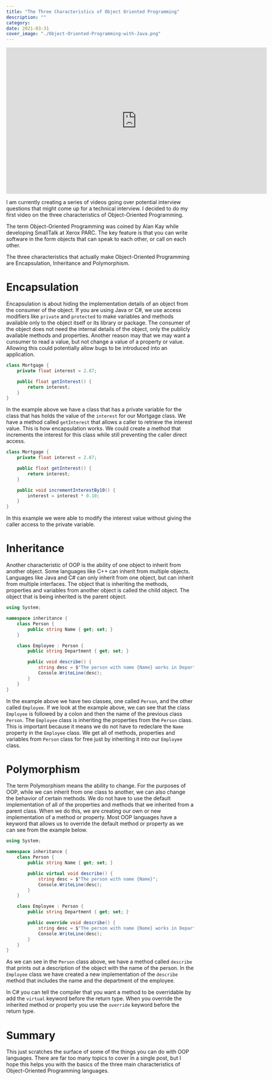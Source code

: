 ```yaml
---
title: "The Three Characteristics of Object Oriented Programming"
description: ""
category: 
date: 2021-03-31
cover_image: "./Object-Oriented-Programming-with-Java.png"
---
```


<div style="text-align: center">
<iframe width="700" height="393" src="https://youtube.com/embed/juarZ0CFChc" frameborder="0" allow="accelerometer; autoplay; encrypted-media; gyroscope; picture-in-picture" allowfullscreen></iframe>
</div>

I am currently creating a series of videos going over potential interview questions that might come up for a technical interview. I decided to do my first video on the three characteristics of Object-Oriented Programming.

The term Object-Oriented Programming was coined by Alan Kay while developing SmallTalk at Xerox PARC. The key feature is that you can write software in the form objects that can speak to each other, or call on each other.

The three characteristics that actually make Object-Oriented Programming are Encapsulation, Inheritance and Polymorphism.

# Encapsulation

Encapsulation is about hiding the implementation details of an object from the consumer of the object. If you are using Java or C#, we use access modifiers like `private` and `protected` to make variables and methods available only to the object itself or its library or package. The consumer of the object does not need the internal details of the object, only the publicly available methods and properties. Another reason may that we may want a cunsumer to read a value, but not change a value of a property or value. Allowing this could potentially allow bugs to be introduced into an application.

```csharp
class Mortgage {
    private float interest = 2.87;

    public float getInterest() {
        return interest;
    }
}
```

In the example above we have a class that has a private variable for the class that has holds the value of the `interest` for our Mortgage class. We have a method called `getInterest` that allows a caller to retrieve the interest value. This is how encapsulation works. We could create a method that increments the interest for this class while still preventing the caller direct access.

```csharp
class Mortgage {
    private float interest = 2.87;

    public float getInterest() {
        return interest;
    }

    public void incrementInterestBy10() {
        interest = interest * 0.10; 
    } 
}
```

In this example we were able to modify the interest value without giving the caller access to the private variable.

# Inheritance

Another characteristic of OOP is the ability of one object to inherit from another object. Some languages like C++ can inherit from multiple objects. Languages like Java and C# can only inherit from one object, but can inherit from multiple interfaces. 
The object that is inheriting the methods, properties and variables from another object is called the child object. The object that is being inherited is the parent object.

```csharp
using System;

namespace inheritance {
    class Person {
        public string Name { get; set; }
    }

    class Employee : Person {
        public string Department { get; set; }

        public void describe() {
            string desc = $"The person with name {Name} works in Department {Department}";
            Console.WriteLine(desc);
        }
    }
}
```

In the example above we have two classes, one called `Person`, and the other called `Employee`. If we look at the example above, we can see that the class `Employee` is followed by a colon and then the name of the previous class `Person`. The `Employee` class is inheriting the properties from the `Person` class. This is important because it means we do not have to redeclare the `Name` property in the `Employee` class. We get all of methods, properties and variables from `Person` class for free just by inheriting it into our `Employee` class.

# Polymorphism

The term Polymorphism means the ability to change. For the purposes of OOP, while we can inherit from one class to another, we can also change the behavior of certain methods. We do not have to use the default implementation of all of the properties and methods that we inherited from a parent class. When we do this, we are creating our own or new implementation of a method or property. Most OOP languages have a keyword that allows us to override the default method or property as we can see from the example below.

```csharp
using System;

namespace inheritance {
    class Person {
        public string Name { get; set; }

        public virtual void describe() {
            string desc = $"The person with name {Name}";
            Console.WriteLine(desc);
        }
    }

    class Employee : Person {
        public string Department { get; set; }

        public override void describe() {
            string desc = $"The person with name {Name} works in Department {Department}";
            Console.WriteLine(desc);
        }
    }
}
```

As we can see in the `Person` class above, we have a method called `describe` that prints out a description of the object with the name of the person. In the `Employee` class we have created a new implementation of the `describe` method that includes the name and the department of the employee.

In C# you can tell the compiler that you want a method to be overridable by add the `virtual` keyword before the return type. When you override the inherited method or property you use the `override` keyword before the return type.

# Summary

This just scratches the surface of some of the things you can do with OOP languages. There are far too many topics to cover in a single post, but I hope this helps you with the basics of the three main characteristics of Object-Oriented Programming languages.
